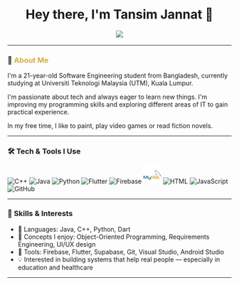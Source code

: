 <h1 align="center">Hey there, I'm Tansim Jannat 👾</h1>
<p align="center">
  <img src="https://i.pinimg.com/736x/47/52/54/47525433f7a1ea414a911e51b86455b1.jpg" width="300" height= alt="coding gif" />
</p>

---

### 🌸 <span style="color:#D9AC42">About Me</span>

I'm a 21-year-old Software Engineering student from Bangladesh, currently studying at Universiti Teknologi Malaysia (UTM), Kuala Lumpur.

I'm passionate about tech and always eager to learn new things. I'm improving my programming skills and exploring different areas of IT to gain practical experience. 

In my free time, I like to paint, play video games or read fiction novels. 

---

### 🛠️ Tech & Tools I Use

<p align="left">
  <img src="https://raw.githubusercontent.com/danielcranney/readme-generator/main/public/icons/skills/cplusplus-colored.svg" width="36" height="36" alt="C++" />
  <img src="https://raw.githubusercontent.com/danielcranney/readme-generator/main/public/icons/skills/java-colored.svg" width="36" height="36" alt="Java" />
  <img src="https://raw.githubusercontent.com/danielcranney/readme-generator/main/public/icons/skills/python-colored.svg" width="36" height="36" alt="Python" />
  <img src="https://cdn.jsdelivr.net/gh/devicons/devicon/icons/flutter/flutter-original.svg" width="36" height="36" alt="Flutter" />
  <img src="https://cdn.jsdelivr.net/gh/devicons/devicon/icons/firebase/firebase-plain.svg" width="36" height="36" alt="Firebase" />
  <img src="https://raw.githubusercontent.com/devicons/devicon/master/icons/mysql/mysql-original-wordmark.svg" width="40" height="40" alt="MySQL" />
  <img src="https://cdn.jsdelivr.net/gh/devicons/devicon/icons/html5/html5-original.svg" width="36" height="36" alt="HTML" />
  <img src="https://cdn.jsdelivr.net/gh/devicons/devicon/icons/javascript/javascript-original.svg" width="36" height="36" alt="JavaScript" />
  <img src="https://cdn.jsdelivr.net/gh/devicons/devicon/icons/github/github-original.svg" width="36" height="36" alt="GitHub" />
</p>

---

### 🔑 Skills & Interests

- 🧠 Languages: Java, C++, Python, Dart  
- 🧩 Concepts I enjoy: Object-Oriented Programming, Requirements Engineering, UI/UX design  
- 🔧 Tools: Firebase, Flutter, Supabase, Git, Visual Studio, Android Studio  
- 💡 Interested in building systems that help real people — especially in education and healthcare

---


